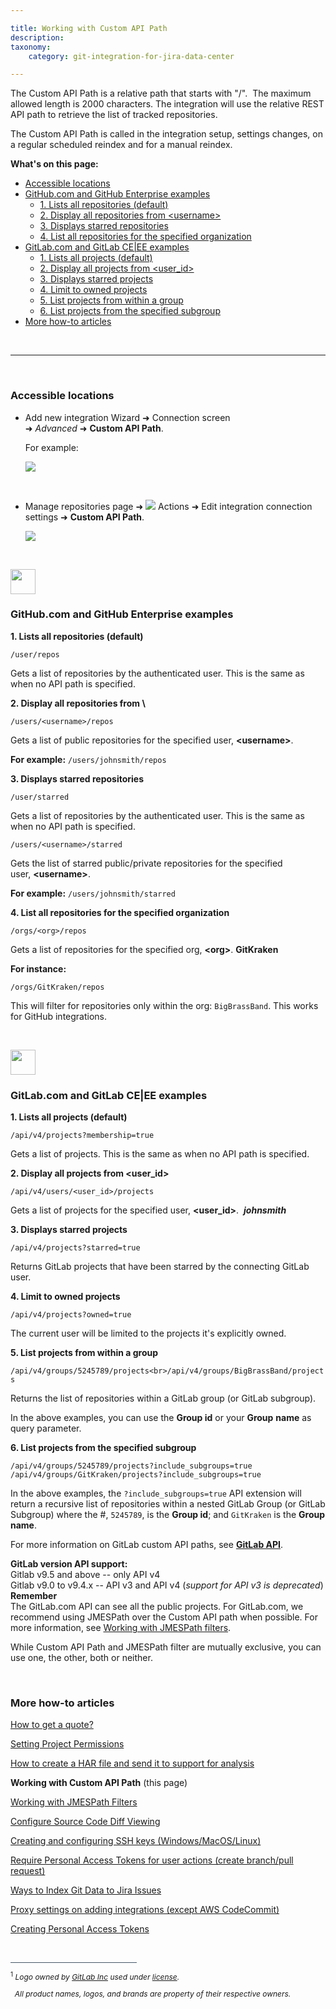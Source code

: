 ```yaml
---

title: Working with Custom API Path
description:
taxonomy:
    category: git-integration-for-jira-data-center

---
```


The Custom API Path is a relative path that starts with "/".  The maximum allowed length is 2000 characters. The integration will use the relative REST API path to retrieve the list of tracked repositories.

The Custom API Path is called in the integration setup, settings changes, on a regular scheduled reindex and for a manual reindex.

**What's on this page:**
- [Accessible locations](#accessible-locations)
- [GitHub.com and GitHub Enterprise examples](#githubcom-and-github-enterprise-examples)
  - [1. Lists all repositories (default)](#GH1)
  - [2. Display all repositories from \<username\>](#GH2)
  - [3. Displays starred repositories](#GH3)
  - [4. List all repositories for the specified organization](#GH4)
- [GitLab.com and GitLab CE|EE examples](#gitlabcom-and-gitlab-ceee-examples)
  - [1. Lists all projects (default)](#GL1)
  - [2. Display all projects from \<user\_id\>](#GL2)
  - [3. Displays starred projects](#GL3)
  - [4. Limit to owned projects](#GL4)
  - [5. List projects from within a group](#GL5)
  - [6. List projects from the specified subgroup](#GL6)
- [More how-to articles](#more-how-to-articles)

&nbsp;
* * *
&nbsp;

### Accessible locations

*   Add new integration Wizard ➜ Connection screen ➜ _Advanced_ ➜ **Custom API Path**.

    For example:

    ![](/wp-content/uploads/gij-gitserver-github-custom-api-path-01.png)

&nbsp;

*   Manage repositories page ➜ ![](/wp-content/uploads/actions-icon.png) Actions ➜ Edit integration connection settings ➜ **Custom API Path**.

    ![](/wp-content/uploads/gij-gitserver-actions-int-conn-cfg-custom-apipath.png)

&nbsp;

<span id='githubcom-and-github-enterprise-examples'></span> <!-- set anchor -->
<img src='/wp-content/uploads/github-mobile-dark.png' width=40 height=40 style='margin-bottom:10px;display:block;' />

### GitHub\.com and GitHub Enterprise examples

<p id='GH1'><b>1. Lists all repositories (default)</b></p>

`/user/repos`

Gets a list of repositories by the authenticated user. This is the same as when no API path is specified.

<p id='GH2'><b>2. Display all repositories from \<username\></b></p>

`/users/<username>/repos`

Gets a list of public repositories for the specified user, **\<username\>**.

**For example:** `/users/johnsmith/repos`

<p id='GH3'><b>3. Displays starred repositories</b></p>

`/user/starred`

Gets a list of repositories by the authenticated user. This is the same as when no API path is specified.

`/users/<username>/starred`

Gets the list of starred public/private repositories for the specified user, **\<username\>**.

**For example:** `/users/johnsmith/starred`

<p id='GH4'><b>4. List all repositories for the specified organization</b></p>

`/orgs/<org>/repos`

Gets a list of repositories for the specified org, **\<org\>**. __GitKraken__

**For instance:**

`/orgs/GitKraken/repos`

This will filter for repositories only within the org: `BigBrassBand`. This works for GitHub integrations.

&nbsp;

<span id='gitlabcom-and-gitlab-ceee-examples'></span> <!-- set anchor -->
<img src='/wp-content/uploads/gij-gitlab-mobile.png' width=40 height=40 style='margin-bottom:10px;display:block;' />

### GitLab\.com and GitLab CE\|EE examples

<p id='GL1'><b>1. Lists all projects (default)</b></p>

`/api/v4/projects?membership=true`

Gets a list of projects. This is the same as when no API path is specified.

<p id='GL2'><b>2. Display all projects from &lt;user_id&gt;</b></p>

`/api/v4/users/<user_id>/projects`

Gets a list of projects for the specified user, **\<user\_id\>**.  _**johnsmith**_

<p id='GL3'><b>3. Displays starred projects</b></p>

`/api/v4/projects?starred=true`

Returns GitLab projects that have been starred by the connecting GitLab user.

<p id='GL4'><b>4. Limit to owned projects</b></p>

`/api/v4/projects?owned=true`

The current user will be limited to the projects it's explicitly owned.

<p id='GL5'><b>5. List projects from within a group</b></p>

`/api/v4/groups/5245789/projects<br>/api/v4/groups/BigBrassBand/projects`

Returns the list of repositories within a GitLab group (or GitLab subgroup).

In the above examples, you can use the **Group id** or your **Group** **name** as query parameter.

<p id='GL6'><b>6. List projects from the specified subgroup</b></p>

`/api/v4/groups/5245789/projects?include_subgroups=true`
`/api/v4/groups/GitKraken/projects?include_subgroups=true`

In the above examples, the `?include_subgroups=true` API extension will return a recursive list of repositories within a nested GitLab Group (or GitLab Subgroup) where the #, `5245789`, is the **Group id**; and `GitKraken` is the **Group name**.

For more information on GitLab custom API paths, see <a href='https://docs.gitlab.com/ee/api/' target='_blank'><b>GitLab API</b></a>.

<div class="bbb-callout bbb--info">
    <div class="irow">
    <div class="ilogobox">
        <span class="logoimg"></span>
    </div>
    <div class="imsgbox">
        <b>GitLab version API support:</b><br>
        Gitlab v9.5 and above -- only API v4<br>
        Gitlab v9.0 to v9.4.x -- API v3 and API v4 (<i>support for API v3 is deprecated</i>)
    </div>
    </div>
</div>

<div class="bbb-callout bbb--note">
    <div class="irow">
    <div class="ilogobox">
        <span class="logoimg"></span>
    </div>
    <div class="imsgbox">
        <b>Remember</b><br>
        The GitLab.com API can see all the public projects. For GitLab.com, we recommend using JMESPath over the Custom API path when possible. For more information, see <a href='/git-integration-for-jira-data-center/working-with-jmespath-filters-gij-self-managed'>Working with JMESPath filters</a>.
    </div>
    </div>
</div>

While Custom API Path and JMESPath filter are mutually exclusive, you can use one, the other, both or neither.

&nbsp;

### More how-to articles

[How to get a quote?](/git-integration-for-jira-data-center/how-to-get-a-quote-gij-self-managed/)

[Setting Project Permissions](/git-integration-for-jira-data-center/Setting-Project-Permissions-gij-self-managed)

[How to create a HAR file and send it to support for analysis](/git-integration-for-jira-data-center/how-to-create-a-har-file-and-send-it-to-support-for-analysis-gij-self-managed/)

**Working with Custom API Path** (this page)

[Working with JMESPath Filters](/git-integration-for-jira-data-center/Working-with-JMESPath-Filters-gij-self-managed)

[Configure Source Code Diff Viewing](/git-integration-for-jira-data-center/configure-source-code-diff-viewing-gij-self-managed)

[Creating and configuring SSH keys (Windows/MacOS/Linux)](/git-integration-for-jira-data-center/creating-and-configuring-ssh-keys-windows-macos-linux-gij-self-managed)

[Require Personal Access Tokens for user actions (create branch/pull request)](/git-integration-for-jira-data-center/Require-Personal-Access-Tokens-for-user-actions-(create-branch-pull-request)-gij-self-managed)

[Ways to Index Git Data to Jira Issues](/git-integration-for-jira-data-center/Ways-to-Index-Git-Data-to-Jira-Issues-gij-self-managed)

[Proxy settings on adding integrations (except AWS CodeCommit)](/git-integration-for-jira-data-center/Proxy-settings-on-adding-integrations-(except-AWS-CodeCommit)-gij-self-managed)

[Creating Personal Access Tokens](/git-integration-for-jira-data-center/Creating-Personal-Access-Tokens-gij-self-managed)

&nbsp;
&nbsp;
&nbsp;
&nbsp;
&nbsp;

<div style='border-top: 1px solid #456; width: 40%; padding-bottom: 12px'></div>
<div style='font-size: 12px;'>
    <sup>1</sup> <i>Logo owned by <a href='https://gitlab.com/'>GitLab Inc</a> used under <a href='https://creativecommons.org/licenses/by-nc-sa/4.0/'>license</a>.
    <p>&nbsp;&nbsp;All product names, logos, and brands are property of their respective owners.</p></i>
</div>

